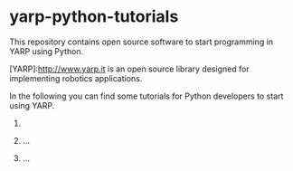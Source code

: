 # yarp-python-tutorials

This repository contains open source software to start programming in YARP using Python.

[YARP]:http://www.yarp.it is an open source library designed for implementing robotics applications.


In the following you can find some tutorials for Python developers to start using YARP.


1. [Using ports]:https://github.com/s4hri/yarp-python-tutorials/tree/master/workdir/tutorials/1_port

2. ...

3. ...
